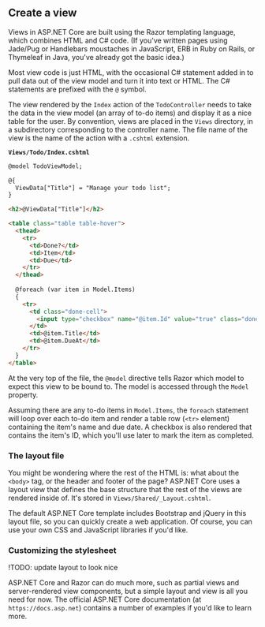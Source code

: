 ## Create a view
Views in ASP.NET Core are built using the Razor templating language, which combines HTML and C# code. (If you've written pages using Jade/Pug or Handlebars moustaches in JavaScript, ERB in Ruby on Rails, or Thymeleaf in Java, you've already got the basic idea.)

Most view code is just HTML, with the occasional C# statement added in to pull data out of the view model and turn it into text or HTML. The C# statements are prefixed with the `@` symbol.

The view rendered by the `Index` action of the `TodoController` needs to take the data in the view model (an array of to-do items) and display it as a nice table for the user. By convention, views are placed in the `Views` directory, in a subdirectory corresponding to the controller name. The file name of the view is the name of the action with a `.cshtml` extension.

**`Views/Todo/Index.cshtml`**

```html
@model TodoViewModel;

@{
  ViewData["Title"] = "Manage your todo list";
}

<h2>@ViewData["Title"]</h2>

<table class="table table-hover">
  <thead>
    <tr>
      <td>Done?</td>
      <td>Item</td>
      <td>Due</td>
    </tr>
  </thead>
  
  @foreach (var item in Model.Items)
  {
    <tr>
      <td class="done-cell">
        <input type="checkbox" name="@item.Id" value="true" class="done-checkbox">
      </td>
      <td>@item.Title</td>
      <td>@item.DueAt</td>
    </tr>
  }
</table>
```

At the very top of the file, the `@model` directive tells Razor which model to expect this view to be bound to. The model is accessed through the `Model` property.

Assuming there are any to-do items in `Model.Items`, the `foreach` statement will loop over each to-do item and render a table row (`<tr>` element) containing the item's name and due date. A checkbox is also rendered that contains the item's ID, which you'll use later to mark the item as completed.

### The layout file
You might be wondering where the rest of the HTML is: what about the `<body>` tag, or the header and footer of the page? ASP.NET Core uses a layout view that defines the base structure that the rest of the views are rendered inside of. It's stored in `Views/Shared/_Layout.cshtml`.

The default ASP.NET Core template includes Bootstrap and jQuery in this layout file, so you can quickly create a web application. Of course, you can use your own CSS and JavaScript libraries if you'd like.

### Customizing the stylesheet

!TODO: update layout to look nice

ASP.NET Core and Razor can do much more, such as partial views and server-rendered view components, but a simple layout and view is all you need for now. The official ASP.NET Core documentation (at `https://docs.asp.net`) contains a number of examples if you'd like to learn more.
